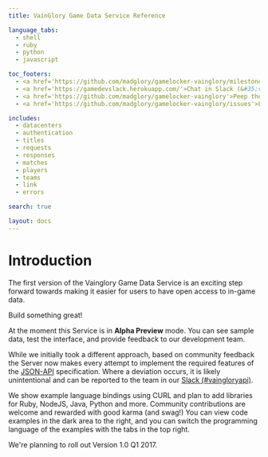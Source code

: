 ```yaml
---
title: VainGlory Game Data Service Reference

language_tabs:
  - shell
  - ruby
  - python
  - javascript

toc_footers:
  - <a href='https://github.com/madglory/gamelocker-vainglory/milestones'>Build the Roadmap!</a>
  - <a href='https://gamedevslack.herokuapp.com/'>Chat in Slack (&#35;vaingloryapi)!</a>
  - <a href='https://github.com/madglory/gamelocker-vainglory'>Peep the Docs!</a>
  - <a href='https://github.com/madglory/gamelocker-vainglory/issues'>Log a bug!</a>

includes:
  - datacenters
  - authentication
  - titles
  - requests
  - responses
  - matches
  - players
  - teams
  - link
  - errors

search: true

layout: docs
---
```

# Introduction

The first version of the Vainglory Game Data Service is an exciting step forward
towards making it easier for users to have open access to in-game data.

Build something great!

At the moment this Service is in **Alpha Preview** mode.  You can see sample data,
test the interface, and provide feedback to our development team.  

While we initially took a different approach, based on community feedback
the Server now makes every attempt to implement the required features of the
[JSON-API](http://jsonapi.org/) specification. Where a deviation occurs, it is likely
unintentional and can be reported to the team in our [Slack (#vaingloryapi)](gamedevelopment.slack.com).

We show example language bindings using CURL and plan to add libraries for Ruby,
NodeJS, Java, Python and more.  Community contributions are welcome and rewarded with good
karma (and swag!) You can view code examples in the dark area to the right, and
you can switch the programming language of the examples with the tabs in the
top right.

We're planning to roll out Version 1.0 Q1 2017.
